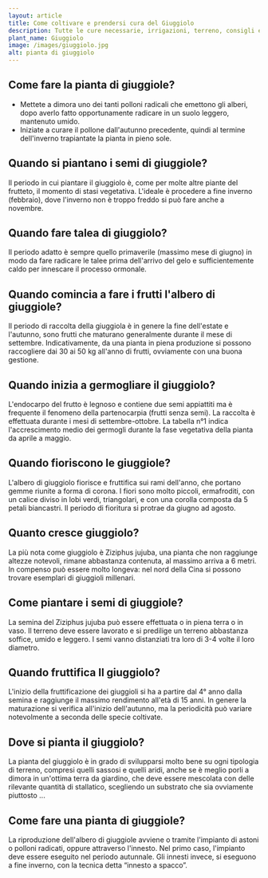 ```yaml
---
layout: article
title: Come coltivare e prendersi cura del Giuggiolo
description: Tutte le cure necessarie, irrigazioni, terreno, consigli e molto altro sulla coltivazione del Giuggiolo
plant_name: Giuggiolo
image: /images/giuggiolo.jpg
alt: pianta di giuggiolo
---
```


## Come fare la pianta di giuggiole?

- Mettete a dimora uno dei tanti polloni radicali che emettono gli alberi, dopo averlo fatto opportunamente radicare in un suolo leggero, mantenuto umido.
- Iniziate a curare il pollone dall'autunno precedente, quindi al termine dell'inverno trapiantate la pianta in pieno sole.

## Quando si piantano i semi di giuggiole?

Il periodo in cui piantare il giuggiolo è, come per molte altre piante del frutteto, il momento di stasi vegetativa. L'ideale è procedere a fine inverno (febbraio), dove l'inverno non è troppo freddo si può fare anche a novembre.

## Quando fare talea di giuggiolo?

Il periodo adatto è sempre quello primaverile (massimo mese di giugno) in modo da fare radicare le talee prima dell'arrivo del gelo e sufficientemente caldo per innescare il processo ormonale.

## Quando comincia a fare i frutti l'albero di giuggiole?

Il periodo di raccolta della giuggiola è in genere la fine dell'estate e l'autunno, sono frutti che maturano generalmente durante il mese di settembre. Indicativamente, da una pianta in piena produzione si possono raccogliere dai 30 ai 50 kg all'anno di frutti, ovviamente con una buona gestione.

## Quando inizia a germogliare il giuggiolo?

L'endocarpo del frutto è legnoso e contiene due semi appiattiti ma è frequente il fenomeno della partenocarpia (frutti senza semi). La raccolta è effettuata durante i mesi di settembre-ottobre. La tabella n°1 indica l'accrescimento medio dei germogli durante la fase vegetativa della pianta da aprile a maggio.

## Quando fioriscono le giuggiole?

L'albero di giuggiolo fiorisce e fruttifica sui rami dell'anno, che portano gemme riunite a forma di corona. I fiori sono molto piccoli, ermafroditi, con un calice diviso in lobi verdi, triangolari, e con una corolla composta da 5 petali biancastri. Il periodo di fioritura si protrae da giugno ad agosto.

## Quanto cresce giuggiolo?

La più nota come giuggiolo è Ziziphus jujuba, una pianta che non raggiunge altezze notevoli, rimane abbastanza contenuta, al massimo arriva a 6 metri. In compenso può essere molto longeva: nel nord della Cina si possono trovare esemplari di giuggioli millenari.

## Come piantare i semi di giuggiole?

La semina del Ziziphus jujuba può essere effettuata o in piena terra o in vaso. Il terreno deve essere lavorato e si predilige un terreno abbastanza soffice, umido e leggero. I semi vanno distanziati tra loro di 3-4 volte il loro diametro.

## Quando fruttifica Il giuggiolo?

L'inizio della fruttificazione dei giuggioli si ha a partire dal 4° anno dalla semina e raggiunge il massimo rendimento all'età di 15 anni. In genere la maturazione si verifica all'inizio dell'autunno, ma la periodicità può variare notevolmente a seconda delle specie coltivate.

## Dove si pianta il giuggiolo?

La pianta del giuggiolo è in grado di svilupparsi molto bene su ogni tipologia di terreno, compresi quelli sassosi e quelli aridi, anche se è meglio porli a dimora in un'ottima terra da giardino, che deve essere mescolata con delle rilevante quantità di stallatico, scegliendo un substrato che sia ovviamente piuttosto ...

## Come fare una pianta di giuggiole?

La riproduzione dell'albero di giuggiole avviene o tramite l'impianto di astoni o polloni radicati, oppure attraverso l'innesto. Nel primo caso, l'impianto deve essere eseguito nel periodo autunnale. Gli innesti invece, si eseguono a fine inverno, con la tecnica detta “innesto a spacco”.

